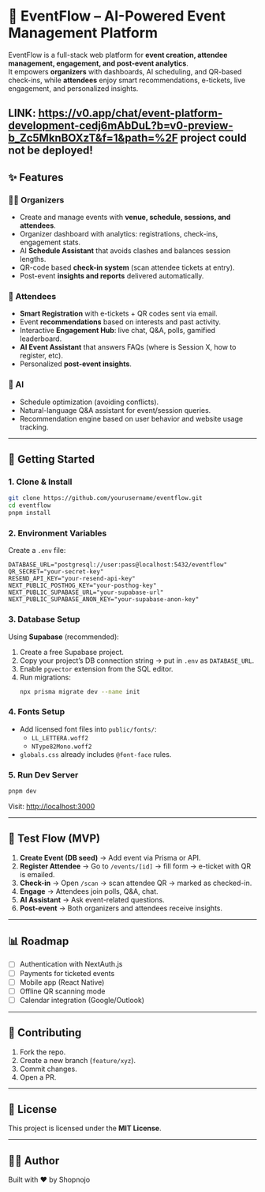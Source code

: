 # 🎉 EventFlow – AI-Powered Event Management Platform

EventFlow is a full-stack web platform for **event creation, attendee management, engagement, and post-event analytics**.  
It empowers **organizers** with dashboards, AI scheduling, and QR-based check-ins, while **attendees** enjoy smart recommendations, e-tickets, live engagement, and personalized insights.

LINK: https://v0.app/chat/event-platform-development-cedj6mAbDuL?b=v0-preview-b_Zc5MknBOXzT&f=1&path=%2F
project could not be deployed!
---

## ✨ Features

### 👩‍💼 Organizers
- Create and manage events with **venue, schedule, sessions, and attendees**.
- Organizer dashboard with analytics: registrations, check-ins, engagement stats.
- AI **Schedule Assistant** that avoids clashes and balances session lengths.
- QR-code based **check-in system** (scan attendee tickets at entry).
- Post-event **insights and reports** delivered automatically.

### 🙋 Attendees
- **Smart Registration** with e-tickets + QR codes sent via email.
- Event **recommendations** based on interests and past activity.
- Interactive **Engagement Hub**: live chat, Q&A, polls, gamified leaderboard.
- **AI Event Assistant** that answers FAQs (where is Session X, how to register, etc).
- Personalized **post-event insights**.

### 🤖 AI
- Schedule optimization (avoiding conflicts).
- Natural-language Q&A assistant for event/session queries.
- Recommendation engine based on user behavior and website usage tracking.

---

## 🚀 Getting Started

### 1. Clone & Install
```bash
git clone https://github.com/yourusername/eventflow.git
cd eventflow
pnpm install
```

### 2. Environment Variables
Create a `.env` file:
```env
DATABASE_URL="postgresql://user:pass@localhost:5432/eventflow"
QR_SECRET="your-secret-key"
RESEND_API_KEY="your-resend-api-key"
NEXT_PUBLIC_POSTHOG_KEY="your-posthog-key"
NEXT_PUBLIC_SUPABASE_URL="your-supabase-url"
NEXT_PUBLIC_SUPABASE_ANON_KEY="your-supabase-anon-key"
```

### 3. Database Setup
Using **Supabase** (recommended):
1. Create a free Supabase project.
2. Copy your project’s DB connection string → put in `.env` as `DATABASE_URL`.
3. Enable `pgvector` extension from the SQL editor.
4. Run migrations:
   ```bash
   npx prisma migrate dev --name init
   ```

### 4. Fonts Setup
- Add licensed font files into `public/fonts/`:
  - `LL_LETTERA.woff2`
  - `NType82Mono.woff2`
- `globals.css` already includes `@font-face` rules.

### 5. Run Dev Server
```bash
pnpm dev
```
Visit: [http://localhost:3000](http://localhost:3000)

---

## 🧪 Test Flow (MVP)

1. **Create Event (DB seed)** → Add event via Prisma or API.  
2. **Register Attendee** → Go to `/events/[id]` → fill form → e-ticket with QR is emailed.  
3. **Check-in** → Open `/scan` → scan attendee QR → marked as checked-in.  
4. **Engage** → Attendees join polls, Q&A, chat.  
5. **AI Assistant** → Ask event-related questions.  
6. **Post-event** → Both organizers and attendees receive insights.

---

## 📊 Roadmap

- [ ] Authentication with NextAuth.js  
- [ ] Payments for ticketed events  
- [ ] Mobile app (React Native)  
- [ ] Offline QR scanning mode  
- [ ] Calendar integration (Google/Outlook)  

---

## 🤝 Contributing

1. Fork the repo.  
2. Create a new branch (`feature/xyz`).  
3. Commit changes.  
4. Open a PR.  

---

## 📜 License
This project is licensed under the **MIT License**.  


---

## 👨‍💻 Author
Built with ❤️ by Shopnojo

